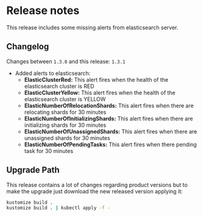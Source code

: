 # Release notes

This release includes some missing alerts from elasticsearch server.

## Changelog

Changes between `1.3.0` and this release: `1.3.1`

- Added alerts to elasticsearch:
  - **ElasticClusterRed:** This alert fires when the health of the elasticsearch cluster is RED
  - **ElasticClusterYellow:** This alert fires when the health of the elasticsearch cluster is YELLOW
  - **ElasticNumberOfRelocationShards:** This alert fires when there are relocating shards for 30 minutes
  - **ElasticNumberOfInitializingShards:** This alert fires when there are initializing shards for 30 minutes
  - **ElasticNumberOfUnassignedShards:** This alert fires when there are unassigned shards for 30 minutes
  - **ElasticNumberOfPendingTasks:** This alert fires when there pending task for 30 minutes
  
## Upgrade Path

This release contains a lot of changes regarding product versions but to make the upgrade just download the new
released version applying it:

```bash
kustomize build .
kustomize build . | kubectl apply -f -
```
